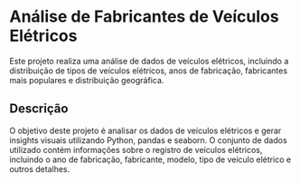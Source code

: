 # Análise de Fabricantes de Veículos Elétricos

Este projeto realiza uma análise de dados de veículos elétricos, incluindo a distribuição de tipos de veículos elétricos, anos de fabricação, fabricantes mais populares e distribuição geográfica.

## Descrição

O objetivo deste projeto é analisar os dados de veículos elétricos e gerar insights visuais utilizando Python, pandas e seaborn. O conjunto de dados utilizado contém informações sobre o registro de veículos elétricos, incluindo o ano de fabricação, fabricante, modelo, tipo de veículo elétrico e outros detalhes.
